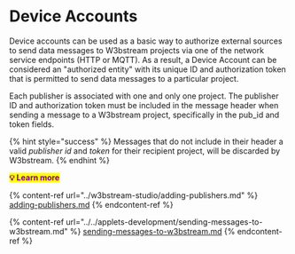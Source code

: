 # Device Accounts

Device accounts can be used as a basic way to authorize external sources to send data messages to W3bstream projects via one of the network service endpoints (HTTP or MQTT). As a result, a Device Account can be considered an "authorized entity" with its unique ID and authorization token that is permitted to send data messages to a particular project.

Each publisher is associated with one and only one project. The publisher ID and authorization token must be included in the message header when sending a message to a W3bstream project, specifically in the pub\_id and token fields.

{% hint style="success" %}
Messages that do not include in their header a valid _publisher_ _id_ and _token_ for their recipient project, will be discarded by W3bstream.
{% endhint %}

&#x20; <mark style="color:purple;">**💡 Learn more**</mark>

{% content-ref url="../w3bstream-studio/adding-publishers.md" %}
[adding-publishers.md](../w3bstream-studio/adding-publishers.md)
{% endcontent-ref %}

{% content-ref url="../../applets-development/sending-messages-to-w3bstream.md" %}
[sending-messages-to-w3bstream.md](../../applets-development/sending-messages-to-w3bstream.md)
{% endcontent-ref %}

